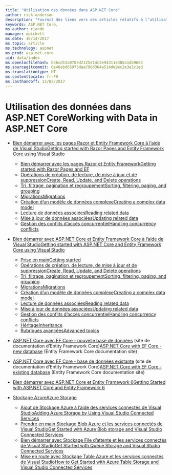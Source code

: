 ```yaml
---
title: "Utilisation des données dans ASP.NET Core"
author: rick-anderson
description: "Fournit des liens vers des articles relatifs à l’utilisation des données. Les utilisateurs d’Entity Framework Core sont nombreux."
keywords: ASP.NET Core,
ms.author: riande
manager: wpickett
ms.date: 10/14/2017
ms.topic: article
ms.technology: aspnet
ms.prod: asp.net-core
uid: data/index
ms.openlocfilehash: b3bcd15a078ed2125d14c3e94311e385a1db9683
ms.sourcegitcommit: 6e46abd65973dea796d364a514de9ec2e3e1c1ed
ms.translationtype: HT
ms.contentlocale: fr-FR
ms.lasthandoff: 12/02/2017
---
```

# <a name="working-with-data-in-aspnet-core"></a><span data-ttu-id="5230f-105">Utilisation des données dans ASP.NET Core</span><span class="sxs-lookup"><span data-stu-id="5230f-105">Working with Data in ASP.NET Core</span></span> 

* [<span data-ttu-id="5230f-106">Bien démarrer avec les pages Razor et Entity Framework Core à l’aide de Visual Studio</span><span class="sxs-lookup"><span data-stu-id="5230f-106">Getting started with Razor Pages and Entity Framework Core using Visual Studio</span></span>](xref:data/ef-rp/index)

   * [<span data-ttu-id="5230f-107">Bien démarrer avec les pages Razor et Entity Framework</span><span class="sxs-lookup"><span data-stu-id="5230f-107">Getting started with Razor Pages and EF</span></span>](xref:data/ef-rp/intro)
   * [<span data-ttu-id="5230f-108">Opérations de création, de lecture, de mise à jour et de suppression</span><span class="sxs-lookup"><span data-stu-id="5230f-108">Create, Read, Update, and Delete operations</span></span>](xref:data/ef-rp/crud)
   * [<span data-ttu-id="5230f-109">Tri, filtrage, pagination et regroupement</span><span class="sxs-lookup"><span data-stu-id="5230f-109">Sorting, filtering, paging, and grouping</span></span>](xref:data/ef-rp/sort-filter-page)
   * [<span data-ttu-id="5230f-110">Migrations</span><span class="sxs-lookup"><span data-stu-id="5230f-110">Migrations</span></span>](xref:data/ef-rp/migrations)
   * [<span data-ttu-id="5230f-111">Création d’un modèle de données complexe</span><span class="sxs-lookup"><span data-stu-id="5230f-111">Creating a complex data model</span></span>](xref:data/ef-rp/complex-data-model)
   * [<span data-ttu-id="5230f-112">Lecture de données associées</span><span class="sxs-lookup"><span data-stu-id="5230f-112">Reading related data</span></span>](xref:data/ef-rp/read-related-data)
   * [<span data-ttu-id="5230f-113">Mise à jour de données associées</span><span class="sxs-lookup"><span data-stu-id="5230f-113">Updating related data</span></span>](xref:data/ef-rp/update-related-data)
   * [<span data-ttu-id="5230f-114">Gestion des conflits d’accès concurrentiel</span><span class="sxs-lookup"><span data-stu-id="5230f-114">Handling concurrency conflicts</span></span>](xref:data/ef-rp/concurrency)

*   [<span data-ttu-id="5230f-115">Bien démarrer avec ASP.NET Core et Entity Framework Core à l’aide de Visual Studio</span><span class="sxs-lookup"><span data-stu-id="5230f-115">Getting started with ASP.NET Core and Entity Framework Core using Visual Studio</span></span>](ef-mvc/index.md)
    *   [<span data-ttu-id="5230f-116">Prise en main</span><span class="sxs-lookup"><span data-stu-id="5230f-116">Getting started</span></span>](ef-mvc/intro.md)
    *   [<span data-ttu-id="5230f-117">Opérations de création, de lecture, de mise à jour et de suppression</span><span class="sxs-lookup"><span data-stu-id="5230f-117">Create, Read, Update, and Delete operations</span></span>](xref:data/ef-mvc/crud)
    *   [<span data-ttu-id="5230f-118">Tri, filtrage, pagination et regroupement</span><span class="sxs-lookup"><span data-stu-id="5230f-118">Sorting, filtering, paging, and grouping</span></span>](xref:data/ef-mvc/sort-filter-page)
    *   [<span data-ttu-id="5230f-119">Migrations</span><span class="sxs-lookup"><span data-stu-id="5230f-119">Migrations</span></span>](xref:data/ef-mvc/migrations)
    *   [<span data-ttu-id="5230f-120">Création d’un modèle de données complexe</span><span class="sxs-lookup"><span data-stu-id="5230f-120">Creating a complex data model</span></span>](ef-mvc/complex-data-model.md)
    *   [<span data-ttu-id="5230f-121">Lecture de données associées</span><span class="sxs-lookup"><span data-stu-id="5230f-121">Reading related data</span></span>](ef-mvc/read-related-data.md)
    *   [<span data-ttu-id="5230f-122">Mise à jour de données associées</span><span class="sxs-lookup"><span data-stu-id="5230f-122">Updating related data</span></span>](ef-mvc/update-related-data.md)
    *   [<span data-ttu-id="5230f-123">Gestion des conflits d’accès concurrentiel</span><span class="sxs-lookup"><span data-stu-id="5230f-123">Handling concurrency conflicts</span></span>](ef-mvc/concurrency.md)
    *   [<span data-ttu-id="5230f-124">Héritage</span><span class="sxs-lookup"><span data-stu-id="5230f-124">Inheritance</span></span>](ef-mvc/inheritance.md)
    *   [<span data-ttu-id="5230f-125">Rubriques avancées</span><span class="sxs-lookup"><span data-stu-id="5230f-125">Advanced topics</span></span>](ef-mvc/advanced.md)
* <span data-ttu-id="5230f-126">[ASP.NET Core avec EF Core - nouvelle base de données](https://docs.microsoft.com/ef/core/get-started/aspnetcore/new-db) (site de documentation d’Entity Framework Core)</span><span class="sxs-lookup"><span data-stu-id="5230f-126">[ASP.NET Core with EF Core - new database](https://docs.microsoft.com/ef/core/get-started/aspnetcore/new-db) (Entity Framework Core documentation site)</span></span>
* <span data-ttu-id="5230f-127">[ASP.NET Core avec EF Core - base de données existante](https://docs.microsoft.com/ef/core/get-started/aspnetcore/existing-db) (site de documentation d’Entity Framework Core)</span><span class="sxs-lookup"><span data-stu-id="5230f-127">[ASP.NET Core with EF Core - existing database](https://docs.microsoft.com/ef/core/get-started/aspnetcore/existing-db) (Entity Framework Core documentation site)</span></span>
*   [<span data-ttu-id="5230f-128">Bien démarrer avec ASP.NET Core et Entity Framework 6</span><span class="sxs-lookup"><span data-stu-id="5230f-128">Getting Started with ASP.NET Core and Entity Framework 6</span></span>](entity-framework-6.md)
*   [<span data-ttu-id="5230f-129">Stockage Azure</span><span class="sxs-lookup"><span data-stu-id="5230f-129">Azure Storage</span></span>](azure-storage/index.md)
    *   [<span data-ttu-id="5230f-130">Ajout de Stockage Azure à l’aide des services connectés de Visual Studio</span><span class="sxs-lookup"><span data-stu-id="5230f-130">Adding Azure Storage by Using Visual Studio Connected Services</span></span>](https://azure.microsoft.com/documentation/articles/vs-azure-tools-connected-services-storage/)
    *   [<span data-ttu-id="5230f-131">Prendre en main Stockage Blob Azure et les services connectés de Visual Studio</span><span class="sxs-lookup"><span data-stu-id="5230f-131">Get Started with Azure Blob storage and Visual Studio Connected Services</span></span>](https://azure.microsoft.com/documentation/articles/vs-storage-aspnet5-getting-started-blobs/)
    *   [<span data-ttu-id="5230f-132">Bien démarrer avec Stockage File d’attente et les services connectés de Visual Studio</span><span class="sxs-lookup"><span data-stu-id="5230f-132">Get Started with Queue Storage and Visual Studio Connected Services</span></span>](https://azure.microsoft.com/documentation/articles/vs-storage-aspnet5-getting-started-queues/)
    *   [<span data-ttu-id="5230f-133">Mise en route avec Stockage Table Azure et les services connectés de Visual Studio</span><span class="sxs-lookup"><span data-stu-id="5230f-133">How to Get Started with Azure Table Storage and Visual Studio Connected Services</span></span>](https://azure.microsoft.com/documentation/articles/vs-storage-aspnet5-getting-started-tables/)


